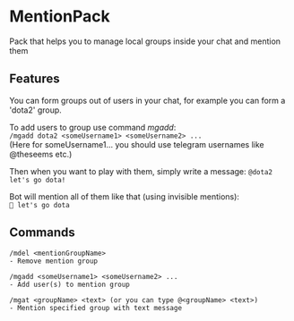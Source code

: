 # MentionPack
Pack that helps you to manage local groups inside your chat and mention them

## Features
You can form groups out of users in your chat, for example you can form a 'dota2' group.

To add users to group use command _mgadd_:  
``/mgadd dota2 <someUsername1> <someUsername2> ...``  
(Here for someUsername1... you should use telegram usernames like @theseems etc.)
  
Then when you want to play with them, simply write a message:
``@dota2 let's go dota!``
  
Bot will mention all of them like that (using invisible mentions):  
```🔔 let's go dota```

## Commands
```
/mdel <mentionGroupName>
- Remove mention group

/mgadd <someUsername1> <someUsername2> ...
- Add user(s) to mention group

/mgat <groupName> <text> (or you can type @<groupName> <text>)
- Mention specified group with text message
```
